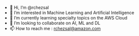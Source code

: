 - 👋 Hi, I’m @rchezsal
- 👀 I’m interested in Machine Learning and Artificial Intelligence
- 🌱 I’m currently learning specialty topics on the AWS Cloud
- 💞️ I’m looking to collaborate on AI, ML and DL
- 📫 How to reach me : rchezsal@amazon.com

<!---
rchezsal/rchezsal is a ✨ special ✨ repository because its `README.md` (this file) appears on your GitHub profile.
You can click the Preview link to take a look at your changes.
--->
